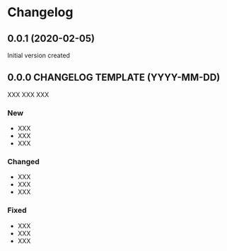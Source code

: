 # Changelog

## 0.0.1 (2020-02-05)

Initial version created

## 0.0.0 CHANGELOG TEMPLATE (YYYY-MM-DD)

XXX XXX XXX

### New

- XXX
- XXX
- XXX

### Changed

- XXX
- XXX
- XXX

### Fixed

- XXX
- XXX
- XXX